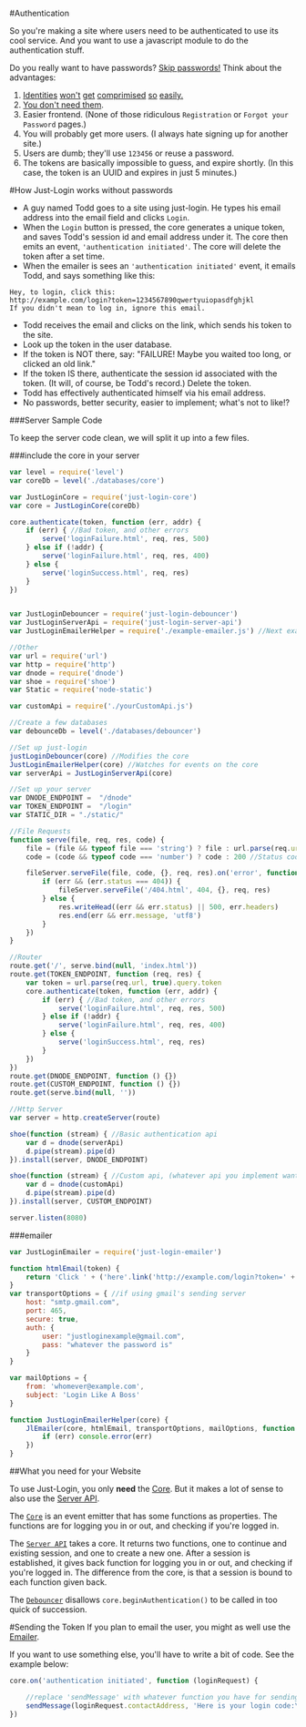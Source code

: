 #Authentication

So you're making a site where users need to be authenticated to use its cool service. And you want to use a javascript module to do the authentication stuff.

Do you really want to have passwords? [Skip passwords!](https://medium.com/@ninjudd/lets-boycott-passwords-680d97eddb01) Think about the advantages:

1. [Identities](http://blog.moertel.com/posts/2006-12-15-never-store-passwords-in-a-database.html) [won't](http://heartbleed.com/) [get](https://en.wikipedia.org/wiki/SQL_injection#Examples) [comprimised](http://readwrite.com/2009/12/16/rockyou_hacker_30_of_sites_store_plain_text_passwords) [so](http://www.net-security.org/secworld.php?id=8612) [easily.](http://en.blog.wordpress.com/2014/09/12/gmail-password-leak-update/)
2. [You don't need them](https://medium.com/@ninjudd/passwords-are-obsolete-9ed56d483eb).
3. Easier frontend. (None of those ridiculous `Registration` or `Forgot your Password` pages.)
4. You will probably get more users. (I always hate signing up for another site.)
5. Users are dumb; they'll use `123456` or reuse a password.
6. The tokens are basically impossible to guess, and expire shortly. (In this case, the token is an UUID and expires in just 5 minutes.)


#How Just-Login works without passwords

- A guy named Todd goes to a site using just-login. He types his email address into the email field and clicks `Login`.
- When the `Login` button is pressed, the core generates a unique token, and saves Todd's session id and email address under it. The core then emits an event, `'authentication initiated'`. The core will delete the token after a set time. 
- When the emailer is sees an `'authentication initiated'` event, it emails Todd, and says something like this:

```
Hey, to login, click this:
http://example.com/login?token=1234567890qwertyuiopasdfghjkl
If you didn't mean to log in, ignore this email.
```

- Todd receives the email and clicks on the link, which sends his token to the site.
- Look up the token in the user database.
- If the token is NOT there, say: "FAILURE! Maybe you waited too long, or clicked an old link."
- If the token IS there, authenticate the session id associated with the token. (It will, of course, be Todd's record.) Delete the token.
- Todd has effectively authenticated himself via his email address.
- No passwords, better security, easier to implement; what's not to like!?

###Server Sample Code

To keep the server code clean, we will split it up into a few files.

###include the core in your server
```js
var level = require('level')
var coreDb = level('./databases/core')

var JustLoginCore = require('just-login-core')
var core = JustLoginCore(coreDb)
```

```js
core.authenticate(token, function (err, addr) {
	if (err) { //Bad token, and other errors
		serve('loginFailure.html', req, res, 500)
	} else if (!addr) {
		serve('loginFailure.html', req, res, 400)
	} else {
		serve('loginSuccess.html', req, res)
	}
})


var JustLoginDebouncer = require('just-login-debouncer')
var JustLoginServerApi = require('just-login-server-api')
var JustLoginEmailerHelper = require('./example-emailer.js') //Next example file

//Other
var url = require('url')
var http = require('http')
var dnode = require('dnode')
var shoe = require('shoe')
var Static = require('node-static')

var customApi = require('./yourCustomApi.js')

//Create a few databases
var debounceDb = level('./databases/debouncer')

//Set up just-login
justLoginDebouncer(core) //Modifies the core
JustLoginEmailerHelper(core) //Watches for events on the core
var serverApi = JustLoginServerApi(core)

//Set up your server
var DNODE_ENDPOINT =  "/dnode"
var TOKEN_ENDPOINT =  "/login"
var STATIC_DIR = "./static/"

//File Requests
function serve(file, req, res, code) {
	file = (file && typeof file === 'string') ? file : url.parse(req.url).pathname
	code = (code && typeof code === 'number') ? code : 200 //Status code

	fileServer.serveFile(file, code, {}, req, res).on('error', function (err) {
		if (err && (err.status === 404)) {
			fileServer.serveFile('/404.html', 404, {}, req, res)
		} else {
			res.writeHead((err && err.status) || 500, err.headers)
			res.end(err && err.message, 'utf8')
		}
	})
}

//Router
route.get('/', serve.bind(null, 'index.html'))
route.get(TOKEN_ENDPOINT, function (req, res) {
	var token = url.parse(req.url, true).query.token
	core.authenticate(token, function (err, addr) {
		if (err) { //Bad token, and other errors
			serve('loginFailure.html', req, res, 500)
		} else if (!addr) {
			serve('loginFailure.html', req, res, 400)
		} else {
			serve('loginSuccess.html', req, res)
		}
	})
})
route.get(DNODE_ENDPOINT, function () {})
route.get(CUSTOM_ENDPOINT, function () {})
route.get(serve.bind(null, ''))

//Http Server
var server = http.createServer(route)

shoe(function (stream) { //Basic authentication api
	var d = dnode(serverApi)
	d.pipe(stream).pipe(d)
}).install(server, DNODE_ENDPOINT)

shoe(function (stream) { //Custom api, (whatever api you implement want here)
	var d = dnode(customApi)
	d.pipe(stream).pipe(d)
}).install(server, CUSTOM_ENDPOINT)

server.listen(8080)
```


###emailer
```js
var JustLoginEmailer = require('just-login-emailer')

function htmlEmail(token) {
	return 'Click ' + ('here'.link('http://example.com/login?token=' + token)) + ' to login like a boss.'
}
var transportOptions = { //if using gmail's sending server
	host: "smtp.gmail.com",
	port: 465,
	secure: true,
	auth: {
		user: "justloginexample@gmail.com",
		pass: "whatever the password is"
	}
}

var mailOptions = {
	from: 'whomever@example.com',
	subject: 'Login Like A Boss'
}

function JustLoginEmailerHelper(core) {
	JlEmailer(core, htmlEmail, transportOptions, mailOptions, function (err) {
		if (err) console.error(err)
	})
}

```

##What you need for your Website

To use Just-Login, you only **need** the [Core][core]. But it makes a lot of sense to also use the [Server API][sapi].

The [`Core`][core] is an event emitter that has some functions as properties. The functions are for logging you in or out, and checking if you're logged in.

The [`Server API`][sapi] takes a core. It returns two functions, one to continue and existing session, and one to create a new one. After a session is established, it gives back function for logging you in or out, and checking if you're logged in. The difference from the core, is that a session is bound to each function given back.

The [`Debouncer`][dbnc] disallows `core.beginAuthentication()` to be called in too quick of succession.

#Sending the Token
If you plan to email the user, you might as well use the [Emailer][emlr].

If you want to use something else, you'll have to write a bit of code. See the example below:

```js
core.on('authentication initiated', function (loginRequest) {

	//replace 'sendMessage' with whatever function you have for sending a message to the user.
	sendMessage(loginRequest.contactAddress, 'Here is your login code:\n' + loginRequest.token)
})
```


[core]: https://github.com/coding-in-the-wild/just-login-core
[dbnc]: https://github.com/coding-in-the-wild/just-login-debouncer
[sapi]: https://github.com/coding-in-the-wild/just-login-server-api
[clnt]: https://github.com/coding-in-the-wild/just-login-client
[emlr]: https://github.com/coding-in-the-wild/just-login-emailer
[dnode]: https://github.com/substack/dnode
[level]: https://github.com/rvagg/node-levelup
